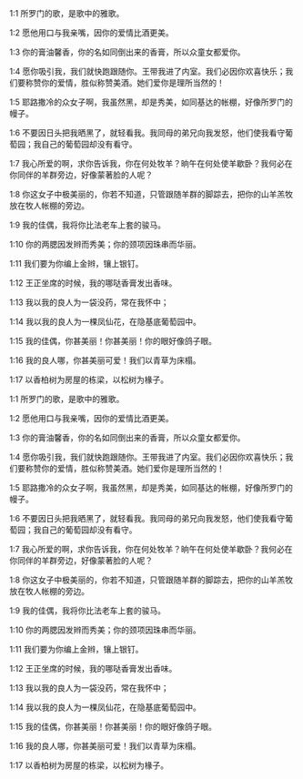 <a id="1"></a>1:1  所罗门的歌，是歌中的雅歌。  

<a id="2"></a>1:2  愿他用口与我亲嘴，因你的爱情比酒更美。  

<a id="3"></a>1:3  你的膏油馨香，你的名如同倒出来的香膏，所以众童女都爱你。  

<a id="4"></a>1:4  愿你吸引我，我们就快跑跟随你。王带我进了内室。我们必因你欢喜快乐；我们要称赞你的爱情，胜似称赞美酒。她们爱你是理所当然的！  

<a id="5"></a>1:5  耶路撒冷的众女子啊，我虽然黑，却是秀美，如同基达的帐棚，好像所罗门的幔子。  

<a id="6"></a>1:6  不要因日头把我晒黑了，就轻看我。我同母的弟兄向我发怒，他们使我看守葡萄园；我自己的葡萄园却没有看守。  

<a id="7"></a>1:7  我心所爱的啊，求你告诉我，你在何处牧羊？晌午在何处使羊歇卧？我何必在你同伴的羊群旁边，好像蒙著脸的人呢？  

<a id="8"></a>1:8  你这女子中极美丽的，你若不知道，只管跟随羊群的脚踪去，把你的山羊羔牧放在牧人帐棚的旁边。  

<a id="9"></a>1:9  我的佳偶，我将你比法老车上套的骏马。  

<a id="10"></a>1:10  你的两腮因发辫而秀美；你的颈项因珠串而华丽。  

<a id="11"></a>1:11  我们要为你编上金辫，镶上银钉。  

<a id="12"></a>1:12  王正坐席的时候，我的哪哒香膏发出香味。  

<a id="13"></a>1:13  我以我的良人为一袋没药，常在我怀中；  

<a id="14"></a>1:14  我以我的良人为一棵凤仙花，在隐基底葡萄园中。  

<a id="15"></a>1:15  我的佳偶，你甚美丽！你甚美丽！你的眼好像鸽子眼。  

<a id="16"></a>1:16  我的良人哪，你甚美丽可爱！我们以青草为床榻。  

<a id="17"></a>1:17  以香柏树为房屋的栋梁，以松树为椽子。  

<a id="1"></a>1:1  所罗门的歌，是歌中的雅歌。  

<a id="2"></a>1:2  愿他用口与我亲嘴，因你的爱情比酒更美。  

<a id="3"></a>1:3  你的膏油馨香，你的名如同倒出来的香膏，所以众童女都爱你。  

<a id="4"></a>1:4  愿你吸引我，我们就快跑跟随你。王带我进了内室。我们必因你欢喜快乐；我们要称赞你的爱情，胜似称赞美酒。她们爱你是理所当然的！  

<a id="5"></a>1:5  耶路撒冷的众女子啊，我虽然黑，却是秀美，如同基达的帐棚，好像所罗门的幔子。  

<a id="6"></a>1:6  不要因日头把我晒黑了，就轻看我。我同母的弟兄向我发怒，他们使我看守葡萄园；我自己的葡萄园却没有看守。  

<a id="7"></a>1:7  我心所爱的啊，求你告诉我，你在何处牧羊？晌午在何处使羊歇卧？我何必在你同伴的羊群旁边，好像蒙著脸的人呢？  

<a id="8"></a>1:8  你这女子中极美丽的，你若不知道，只管跟随羊群的脚踪去，把你的山羊羔牧放在牧人帐棚的旁边。  

<a id="9"></a>1:9  我的佳偶，我将你比法老车上套的骏马。  

<a id="10"></a>1:10  你的两腮因发辫而秀美；你的颈项因珠串而华丽。  

<a id="11"></a>1:11  我们要为你编上金辫，镶上银钉。  

<a id="12"></a>1:12  王正坐席的时候，我的哪哒香膏发出香味。  

<a id="13"></a>1:13  我以我的良人为一袋没药，常在我怀中；  

<a id="14"></a>1:14  我以我的良人为一棵凤仙花，在隐基底葡萄园中。  

<a id="15"></a>1:15  我的佳偶，你甚美丽！你甚美丽！你的眼好像鸽子眼。  

<a id="16"></a>1:16  我的良人哪，你甚美丽可爱！我们以青草为床榻。  

<a id="17"></a>1:17  以香柏树为房屋的栋梁，以松树为椽子。  
